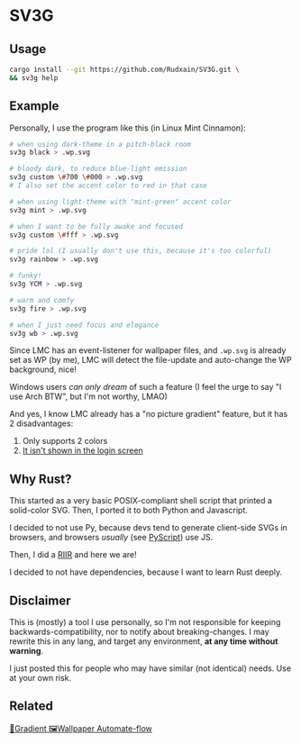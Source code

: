 # SV3G

## Usage

```sh
cargo install --git https://github.com/Rudxain/SV3G.git \
&& sv3g help
```

## Example

Personally, I use the program like this (in Linux Mint Cinnamon):

```sh
# when using dark-theme in a pitch-black room
sv3g black > .wp.svg

# bloody dark, to reduce blue-light emission
sv3g custom \#700 \#000 > .wp.svg
# I also set the accent color to red in that case

# when using light-theme with "mint-green" accent color
sv3g mint > .wp.svg

# when I want to be fully awake and focused
sv3g custom \#fff > .wp.svg

# pride lol (I usually don't use this, because it's too colorful)
sv3g rainbow > .wp.svg

# funky!
sv3g YCM > .wp.svg

# warm and comfy
sv3g fire > .wp.svg

# when I just need focus and elegance
sv3g wb > .wp.svg
```

Since LMC has an event-listener for wallpaper files, and `.wp.svg` is already set as WP (by me), LMC will detect the file-update and auto-change the WP background, nice!

Windows users _can only dream_ of such a feature (I feel the urge to say "I use Arch BTW", but I'm not worthy, LMAO)

And yes, I know LMC already has a "no picture gradient" feature, but it has 2 disadvantages:

1. Only supports 2 colors
2. [It isn't shown in the login screen](https://github.com/linuxmint/cinnamon/issues/11229)

## Why Rust?

This started as a very basic POSIX-compliant shell script that printed a solid-color SVG. Then, I ported it to both Python and Javascript.

I decided to not use Py, because devs tend to generate client-side SVGs in browsers, and browsers _usually_ (see [PyScript](https://pyscript.net)) use JS.

Then, I did a [RIIR](https://github.com/ansuz/RIIR) and here we are!

I decided to not have dependencies, because I want to learn Rust deeply.

## Disclaimer

This is (mostly) a tool I use personally, so I'm not responsible for keeping backwards-compatibility, nor to notify about breaking-changes. I may rewrite this in any lang, and target any environment, **at any time without warning**.

I just posted this for people who may have similar (not identical) needs. Use at your own risk.

## Related

[🌈Gradient 🖼Wallpaper Automate-flow](https://llamalab.com/automate/community/flows/42305)
